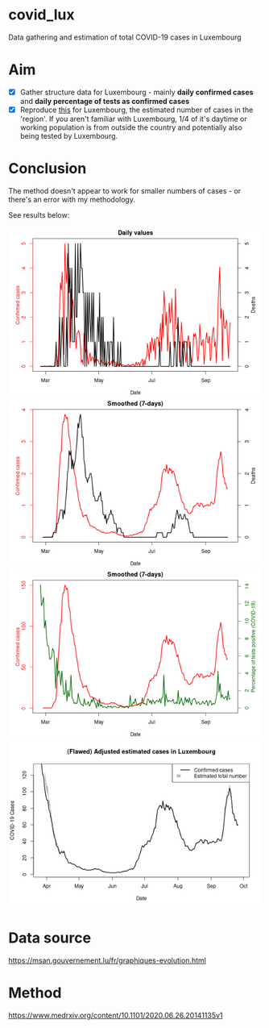 # covid_lux
Data gathering and estimation of total COVID-19 cases in Luxembourg 

# Aim
- [x] Gather structure data for Luxembourg - mainly **daily confirmed cases** and **daily percentage of tests as confirmed cases** 
- [x] Reproduce [this](https://twitter.com/l_perrault/status/1309135525593468929) for Luxembourg, the estimated number of cases in the 'region'. If you aren't familiar with Luxembourg, 1/4 of it's daytime or working population is from outside the country and potentially also being tested by Luxembourg.

# Conclusion
The method doesn't appear to work for smaller numbers of cases - or there's an error with my methodology.

See results below:

![Existing data](figures/confirmed_cases_and_deaths.png)
![Smoothed data](figures/smoothed_confirmed_cases_and_deaths.png)
![Percentage of tests as positive cases](figures/smoothed_confirmed_cases_and_test_pos_pc.png)
![Flawed result](figures/adjusted_cases.png)

# Data source
https://msan.gouvernement.lu/fr/graphiques-evolution.html

# Method
https://www.medrxiv.org/content/10.1101/2020.06.26.20141135v1
